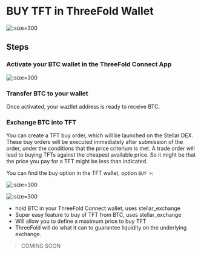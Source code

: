 # BUY TFT in ThreeFold Wallet

![](img/tft_wallet_mobile.png ':size=300')

## Steps

### Activate your BTC wallet in the ThreeFold Connect App

![](img/btc_activate.jpg ':size=300')

### Transfer BTC to your wallet

Once activated, your wazllet address is ready to receive BTC. 

### Exchange BTC into TFT

You can create a TFT buy order, which will be launched on the Stellar DEX. 
These buy orders will be executed immediately after submission of the order, under the conditions that the price criterium is met. A trade order will lead to buying TFTs against the cheapest available price. So it might be that the price you pay for a TFT might be less than indicated. 

You can find the buy option in the TFT wallet, option `BUY >`: 

![](img/btc_deposit.jpg ':size=300')

![](img/tft_buy_order.jpg ':size=300')

- hold BTC in your ThreeFold Connect wallet, uses stellar_exchange
- Super easy feature to buy of TFT from BTC, uses stellar_exchange
- Will allow you to define a maximum price to buy TFT
- ThreeFold will do what it can to guarantee liquidity on the underlying exchange.

> COMING SOON